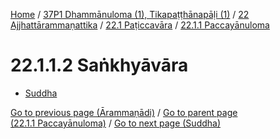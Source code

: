 
[Home](/) / [37P1 Dhammānuloma (1), Tikapaṭṭhānapāḷi (1)](../../../../37P1.md) / [22 Ajjhattārammaṇattika](../../../22.md) / [22.1 Paṭiccavāra](../../22.1.md) / [22.1.1 Paccayānuloma](../22.1.1.md)

# 22.1.1.2 Saṅkhyāvāra

* [Suddha](22.1.1.2/Suddha.md)

[Go to previous page (Ārammaṇādi)](22.1.1.1/Arammanadi.md) / [Go to parent page (22.1.1 Paccayānuloma)](../22.1.1.md) / [Go to next page (Suddha)](22.1.1.2/Suddha.md)


